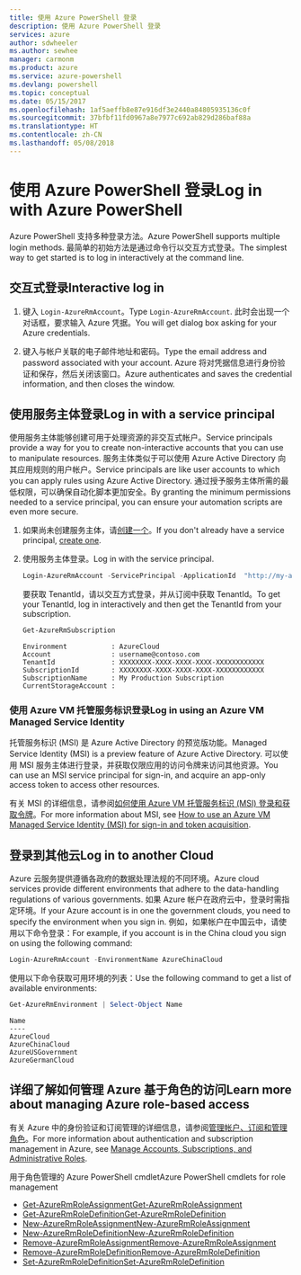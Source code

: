 ```yaml
---
title: 使用 Azure PowerShell 登录
description: 使用 Azure PowerShell 登录
services: azure
author: sdwheeler
ms.author: sewhee
manager: carmonm
ms.product: azure
ms.service: azure-powershell
ms.devlang: powershell
ms.topic: conceptual
ms.date: 05/15/2017
ms.openlocfilehash: 1af5aeffb8e87e916df3e2440a84805935136c0f
ms.sourcegitcommit: 37bfbf11fd0967a8e7977c692ab829d286baf88a
ms.translationtype: HT
ms.contentlocale: zh-CN
ms.lasthandoff: 05/08/2018
---
```

# <a name="log-in-with-azure-powershell"></a><span data-ttu-id="67b28-103">使用 Azure PowerShell 登录</span><span class="sxs-lookup"><span data-stu-id="67b28-103">Log in with Azure PowerShell</span></span>

<span data-ttu-id="67b28-104">Azure PowerShell 支持多种登录方法。</span><span class="sxs-lookup"><span data-stu-id="67b28-104">Azure PowerShell supports multiple login methods.</span></span> <span data-ttu-id="67b28-105">最简单的初始方法是通过命令行以交互方式登录。</span><span class="sxs-lookup"><span data-stu-id="67b28-105">The simplest way to get started is to log in interactively at the command line.</span></span>

## <a name="interactive-log-in"></a><span data-ttu-id="67b28-106">交互式登录</span><span class="sxs-lookup"><span data-stu-id="67b28-106">Interactive log in</span></span>

1. <span data-ttu-id="67b28-107">键入 `Login-AzureRmAccount`。</span><span class="sxs-lookup"><span data-stu-id="67b28-107">Type `Login-AzureRmAccount`.</span></span> <span data-ttu-id="67b28-108">此时会出现一个对话框，要求输入 Azure 凭据。</span><span class="sxs-lookup"><span data-stu-id="67b28-108">You will get dialog box asking for your Azure credentials.</span></span>

2. <span data-ttu-id="67b28-109">键入与帐户关联的电子邮件地址和密码。</span><span class="sxs-lookup"><span data-stu-id="67b28-109">Type the email address and password associated with your account.</span></span> <span data-ttu-id="67b28-110">Azure 将对凭据信息进行身份验证和保存，然后关闭该窗口。</span><span class="sxs-lookup"><span data-stu-id="67b28-110">Azure authenticates and saves the credential information, and then closes the window.</span></span>

## <a name="log-in-with-a-service-principal"></a><span data-ttu-id="67b28-111">使用服务主体登录</span><span class="sxs-lookup"><span data-stu-id="67b28-111">Log in with a service principal</span></span>

<span data-ttu-id="67b28-112">使用服务主体能够创建可用于处理资源的非交互式帐户。</span><span class="sxs-lookup"><span data-stu-id="67b28-112">Service principals provide a way for you to create non-interactive accounts that you can use to manipulate resources.</span></span> <span data-ttu-id="67b28-113">服务主体类似于可以使用 Azure Active Directory 向其应用规则的用户帐户。</span><span class="sxs-lookup"><span data-stu-id="67b28-113">Service principals are like user accounts to which you can apply rules using Azure Active Directory.</span></span> <span data-ttu-id="67b28-114">通过授予服务主体所需的最低权限，可以确保自动化脚本更加安全。</span><span class="sxs-lookup"><span data-stu-id="67b28-114">By granting the minimum permissions needed to a service principal, you can ensure your automation scripts are even more secure.</span></span>

1. <span data-ttu-id="67b28-115">如果尚未创建服务主体，请[创建一个](create-azure-service-principal-azureps.md)。</span><span class="sxs-lookup"><span data-stu-id="67b28-115">If you don't already have a service principal, [create one](create-azure-service-principal-azureps.md).</span></span>

2. <span data-ttu-id="67b28-116">使用服务主体登录。</span><span class="sxs-lookup"><span data-stu-id="67b28-116">Log in with the service principal.</span></span>

    ```powershell
    Login-AzureRmAccount -ServicePrincipal -ApplicationId  "http://my-app" -Credential $pscredential -TenantId $tenantid
    ```

    <span data-ttu-id="67b28-117">要获取 TenantId，请以交互方式登录，并从订阅中获取 TenantId。</span><span class="sxs-lookup"><span data-stu-id="67b28-117">To get your TenantId, log in interactively and then get the TenantId from your subscription.</span></span>

    ```powershell
    Get-AzureRmSubscription
    ```

    ```
    Environment           : AzureCloud
    Account               : username@contoso.com
    TenantId              : XXXXXXXX-XXXX-XXXX-XXXX-XXXXXXXXXXXX
    SubscriptionId        : XXXXXXXX-XXXX-XXXX-XXXX-XXXXXXXXXXXX
    SubscriptionName      : My Production Subscription
    CurrentStorageAccount :
    ```

### <a name="log-in-using-an-azure-vm-managed-service-identity"></a><span data-ttu-id="67b28-118">使用 Azure VM 托管服务标识登录</span><span class="sxs-lookup"><span data-stu-id="67b28-118">Log in using an Azure VM Managed Service Identity</span></span>

<span data-ttu-id="67b28-119">托管服务标识 (MSI) 是 Azure Active Directory 的预览版功能。</span><span class="sxs-lookup"><span data-stu-id="67b28-119">Managed Service Identity (MSI) is a preview feature of Azure Active Directory.</span></span> <span data-ttu-id="67b28-120">可以使用 MSI 服务主体进行登录，并获取仅限应用的访问令牌来访问其他资源。</span><span class="sxs-lookup"><span data-stu-id="67b28-120">You can use an MSI service principal for sign-in, and acquire an app-only access token to access other resources.</span></span>

<span data-ttu-id="67b28-121">有关 MSI 的详细信息，请参阅[如何使用 Azure VM 托管服务标识 (MSI) 登录和获取令牌](/azure/active-directory/msi-how-to-get-access-token-using-msi)。</span><span class="sxs-lookup"><span data-stu-id="67b28-121">For more information about MSI, see [How to use an Azure VM Managed Service Identity (MSI) for sign-in and token acquisition](/azure/active-directory/msi-how-to-get-access-token-using-msi).</span></span>

## <a name="log-in-to-another-cloud"></a><span data-ttu-id="67b28-122">登录到其他云</span><span class="sxs-lookup"><span data-stu-id="67b28-122">Log in to another Cloud</span></span>

<span data-ttu-id="67b28-123">Azure 云服务提供遵循各政府的数据处理法规的不同环境。</span><span class="sxs-lookup"><span data-stu-id="67b28-123">Azure cloud services provide different environments that adhere to the data-handling regulations of various governments.</span></span> <span data-ttu-id="67b28-124">如果 Azure 帐户在政府云中，登录时需指定环境。</span><span class="sxs-lookup"><span data-stu-id="67b28-124">If your Azure account is in one the government clouds, you need to specify the environment when you sign in.</span></span> <span data-ttu-id="67b28-125">例如，如果帐户在中国云中，请使用以下命令登录：</span><span class="sxs-lookup"><span data-stu-id="67b28-125">For example, if you account is in the China cloud you sign on using the following command:</span></span>

```powershell
Login-AzureRmAccount -EnvironmentName AzureChinaCloud
```

<span data-ttu-id="67b28-126">使用以下命令获取可用环境的列表：</span><span class="sxs-lookup"><span data-stu-id="67b28-126">Use the following command to get a list of available environments:</span></span>

```powershell
Get-AzureRmEnvironment | Select-Object Name
```

```
Name
----
AzureCloud
AzureChinaCloud
AzureUSGovernment
AzureGermanCloud
```

## <a name="learn-more-about-managing-azure-role-based-access"></a><span data-ttu-id="67b28-127">详细了解如何管理 Azure 基于角色的访问</span><span class="sxs-lookup"><span data-stu-id="67b28-127">Learn more about managing Azure role-based access</span></span>

<span data-ttu-id="67b28-128">有关 Azure 中的身份验证和订阅管理的详细信息，请参阅[管理帐户、订阅和管理角色](/azure/active-directory/role-based-access-control-configure)。</span><span class="sxs-lookup"><span data-stu-id="67b28-128">For more information about authentication and subscription management in Azure, see [Manage Accounts, Subscriptions, and Administrative Roles](/azure/active-directory/role-based-access-control-configure).</span></span>

<span data-ttu-id="67b28-129">用于角色管理的 Azure PowerShell cmdlet</span><span class="sxs-lookup"><span data-stu-id="67b28-129">Azure PowerShell cmdlets for role management</span></span>

* [<span data-ttu-id="67b28-130">Get-AzureRmRoleAssignment</span><span class="sxs-lookup"><span data-stu-id="67b28-130">Get-AzureRmRoleAssignment</span></span>](/powershell/module/AzureRM.Resources/Get-AzureRmRoleAssignment)
* [<span data-ttu-id="67b28-131">Get-AzureRmRoleDefinition</span><span class="sxs-lookup"><span data-stu-id="67b28-131">Get-AzureRmRoleDefinition</span></span>](/powershell/module/AzureRM.Resources/Get-AzureRmRoleDefinition)
* [<span data-ttu-id="67b28-132">New-AzureRmRoleAssignment</span><span class="sxs-lookup"><span data-stu-id="67b28-132">New-AzureRmRoleAssignment</span></span>](/powershell/module/AzureRM.Resources/New-AzureRmRoleAssignment)
* [<span data-ttu-id="67b28-133">New-AzureRmRoleDefinition</span><span class="sxs-lookup"><span data-stu-id="67b28-133">New-AzureRmRoleDefinition</span></span>](/powershell/module/AzureRM.Resources/New-AzureRmRoleDefinition)
* [<span data-ttu-id="67b28-134">Remove-AzureRmRoleAssignment</span><span class="sxs-lookup"><span data-stu-id="67b28-134">Remove-AzureRmRoleAssignment</span></span>](/powershell/module/AzureRM.Resources/Remove-AzureRmRoleAssignment)
* [<span data-ttu-id="67b28-135">Remove-AzureRmRoleDefinition</span><span class="sxs-lookup"><span data-stu-id="67b28-135">Remove-AzureRmRoleDefinition</span></span>](/powershell/module/AzureRM.Resources/Remove-AzureRmRoleDefinition)
* [<span data-ttu-id="67b28-136">Set-AzureRmRoleDefinition</span><span class="sxs-lookup"><span data-stu-id="67b28-136">Set-AzureRmRoleDefinition</span></span>](/powershell/moduel/AzureRM.Resources/Set-AzureRmRoleDefinition)
